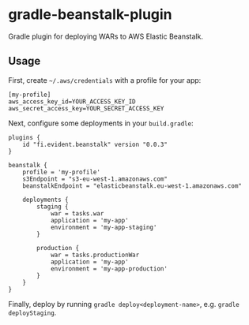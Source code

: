 # gradle-beanstalk-plugin

Gradle plugin for deploying WARs to AWS Elastic Beanstalk.

## Usage

First, create `~/.aws/credentials` with a profile for your app:

    [my-profile]
    aws_access_key_id=YOUR_ACCESS_KEY_ID
    aws_secret_access_key=YOUR_SECRET_ACCESS_KEY

Next, configure some deployments in your `build.gradle`:

    plugins {
        id "fi.evident.beanstalk" version "0.0.3"
    }

    beanstalk {
        profile = 'my-profile'
        s3Endpoint = "s3-eu-west-1.amazonaws.com"
        beanstalkEndpoint = "elasticbeanstalk.eu-west-1.amazonaws.com"
    
        deployments {
            staging {
                war = tasks.war
                application = 'my-app'
                environment = 'my-app-staging'
            }
    
            production {
                war = tasks.productionWar
                application = 'my-app'
                environment = 'my-app-production'
            }
        }
    }

Finally, deploy by running `gradle deploy<deployment-name>`, e.g. `gradle deployStaging`.
